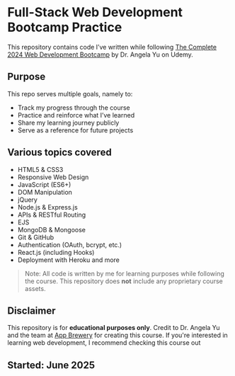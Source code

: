 # Full-Stack Web Development Bootcamp Practice
This repository contains code I’ve written while following [The Complete 2024 Web Development Bootcamp](https://www.udemy.com/course/the-complete-web-development-bootcamp/) by Dr. Angela Yu on Udemy.

## Purpose
This repo serves multiple goals, namely to:
- Track my progress through the course
- Practice and reinforce what I’ve learned
- Share my learning journey publicly
- Serve as a reference for future projects

## Various topics covered
- HTML5 & CSS3
- Responsive Web Design
- JavaScript (ES6+)
- DOM Manipulation
- jQuery
- Node.js & Express.js
- APIs & RESTful Routing
- EJS
- MongoDB & Mongoose
- Git & GitHub
- Authentication (OAuth, bcrypt, etc.)
- React.js (including Hooks)
- Deployment with Heroku and more

> Note: All code is written by me for learning purposes while following the course. This repository does **not** include any proprietary course assets.

## Disclaimer
This repository is for **educational purposes only**. Credit to Dr. Angela Yu and the team at [App Brewery](https://www.appbrewery.co/) for creating this course. If you're interested in learning web development, I recommend checking this course out

## Started: June 2025


